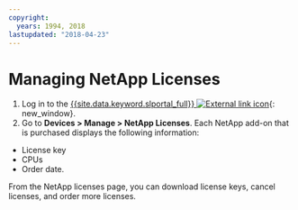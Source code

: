 ```yaml
---
copyright:
  years: 1994, 2018
lastupdated: "2018-04-23"
---
```


# Managing NetApp Licenses

1. Log in to the [{{site.data.keyword.slportal_full}} ![External link icon](../../icons/launch-glyph.svg "External link icon")](https://control.softlayer.com/){: new_window}.
2. Go to **Devices > Manage > NetApp Licenses**. Each NetApp add-on that is purchased displays the following information:
  * License key
  * CPUs
  * Order date.
  
From the NetApp licenses page, you can download license keys, cancel licenses, and order more licenses.
